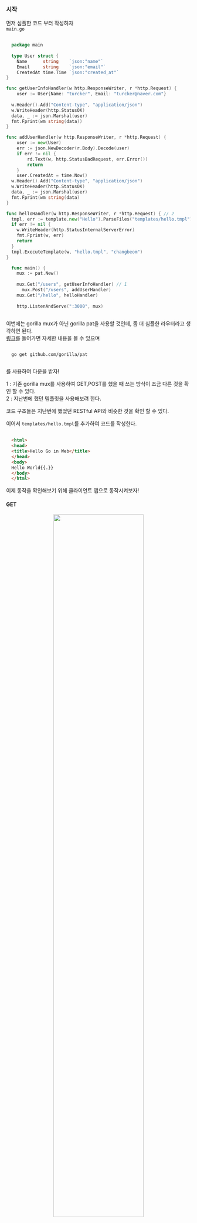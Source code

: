 ### 시작

먼저 심플한 코드 부터 작성하자 <br />
<code>main.go</code>
``` Go
  
  package main
  
  type User struct {
	Name      string    `json:"name"`
	Email     string    `json:"email"`
	CreatedAt time.Time `json:"created_at"`
}

func getUserInfoHandler(w http.ResponseWriter, r *http.Request) {
	user := User{Name: "turcker", Email: "turcker@naver.com"}
  
  w.Header().Add("Content-type", "application/json")
  w.WriteHeader(http.StatusOK)
  data, _ := json.Marshal(user)
  fmt.Fprint(wm string(data))
}

func addUserHandler(w http.ResponseWriter, r *http.Request) {
	user := new(User)
	err := json.NewDecoder(r.Body).Decode(user)
	if err != nil {
		rd.Text(w, http.StatusBadRequest, err.Error())
		return
	}
	user.CreatedAt = time.Now()
  w.Header().Add("Content-type", "application/json")
  w.WriteHeader(http.StatusOK)
  data, _ := json.Marshal(user)
  fmt.Fprint(wm string(data)
}

func helloHandler(w http.ResponseWriter, r *http.Request) { // 2
  tmpl, err := template.new("Hello").ParseFiles("templates/hello.tmpl")
  if err != nil {
    w.WriteHeader(http.StatusInternalServerError)
    fmt.Fprint(w, err)
    return
  }
  tmpl.ExecuteTemplate(w, "hello.tmpl", "changbeom")
}

  func main() {
    mux := pat.New()
    
    mux.Get("/users", getUserInfoHandler) // 1
	  mux.Post("/users", addUserHandler)
    mux.Get("/hello", helloHandler)
    
    http.ListenAndServe(":3000", mux)
    
```

이번에는 gorilla mux가 아닌 gorilla pat을 사용할 것인데, 좀 더 심플한 라우터라고 생각하면 된다. <br />
[링크](https://github.com/gorilla/pat)를 들어가면 자세한 내용을 볼 수 있으며  <br />

``` Unix
  
  go get github.com/gorilla/pat
  
```
를 사용하여 다운을 받자! <br />

1 : 기존 gorilla mux를 사용하여 GET,POST를 했을 때 쓰는 방식이 조금 다른 것을 확인 할 수 있다.  <br />
2 : 지난번에 했던 템플릿을 사용해보려 한다.

코드 구조들은 지난번에 했었던 RESTful API와 비슷한 것을 확인 할 수 있다. <br />

이어서 <code>templates/hello.tmpl</code>를 추가하여 코드를 작성한다.

``` html
  
  <html>
  <head>
  <title>Hello Go in Web</title>
  </head>
  <body> 
  Hello World{{.}}
  </body>
  </html>

```

이제 동작을 확인해보기 위해 클라이언트 앱으로 동작시켜보자! <br />
#### GET
<p align = "center"> <img src = "https://user-images.githubusercontent.com/33046341/93737442-2ea4eb80-fc1e-11ea-96f9-c659aae860d0.png" width = 70%> </img></p>

#### POST
<p align = "center"> <img src = "https://user-images.githubusercontent.com/33046341/93737515-6318a780-fc1e-11ea-8fbf-7c5401b84683.png" width = 70%> </img></p>

#### Hello
<p align = "center"> <img src = "https://user-images.githubusercontent.com/33046341/93737547-79befe80-fc1e-11ea-8121-f1f5709a5f52.png" width = 70%> </img></p>

이렇게 결과를 확인 할 수 있다. 이제 매번 JSON을 쓰고, 템플릿을 전하는게 귀찮기 때문에 간단하게 해주는 패키지를 추가할 것인데,  <br />
[unrolled -render](https://github.com/unrolled/render)이다. 해당 링크에 들어가면 자세한 내용이 나오며,
설치는 
``` Prompt
  
  github.com/unrolled/render
  
```
으로 해주면 된다. <br />

사용법은 간단하다. 먼저 전역변수인 rd를 추가해준다. <br />

``` Go

  var rd *render.Render
  
```
이렇게 하면 render의 패키지가 import하게 된다. <br />

그 다음 <code>main.go</code>에서 인스턴스를 만든뒤 코드를 수정해준다. <br />

``` Go

  func getUserInfoHandler(w http.ResponseWriter, r *http.Request) {
    user := User{Name: "tucker", Email: "tucker@naver.com"}

    rd.JSON(w, http.StatusOK, user) // 1
  }
  
  func addUserHandler(w http.ResponseWriter, r *http.Request) {
    user := new(User)
    err := json.NewDecoder(r.Body).Decode(user)
    if err != nil {
      rd.Text(w, http.StatusBadRequest, err.Error())
      return
    }
    user.CreatedAt = time.Now()
    rd.JSON(w, http.StatusOK, user)
  }
  
  func helloHandler(w http.ResponseWriter, r *http.Request) {
    rd.HTML(w, http.StatusOK, "hello", "Tucker") // 2
  }
  
  func main() {
    rd = render.New() // 2
    mux := pat.New()

    mux.Get("/users", getUserInfoHandler)
    mux.Post("/users", addUserHandler)
    mux.Get("/hello", helloHandler)
    
    http.ListenAndServe(":3000", n)
}

```

1 : 첫번째 인자가 ResponseWriter, 두번째 인자가 status, 세번째 인자가 JSON으로 바꾸고싶은 인스턴스이다. 이 한줄로 끝이 난다. <br />
2 : 첫번째 인자가 ResponseWriter, 두번째 인자가 status, 세번째 인자가 템플릿 파일, 네번째 인자가 템플릿에 넣을 인스턴스 값이다. <br />

이제 실행을 시켜보자 <br />

#### GET
<p align = "center"> <img src = "https://user-images.githubusercontent.com/33046341/93738378-99efbd00-fc20-11ea-831a-7011859751f2.png" width = 70%> </img></p>

#### POST
<p align = "center"> <img src = "https://user-images.githubusercontent.com/33046341/93738408-ac69f680-fc20-11ea-86b3-daf4379b04a5.png" width = 70%> </img></p>

#### HELLO
<p align = "center"> <img src = "https://user-images.githubusercontent.com/33046341/93738499-e4713980-fc20-11ea-99fe-0ec66ab184e1.png" width = 70%> </img></p>

그리고 Hello 템플릿에서 .tmpl외에도 .HTML이 될 수 있는데 이 때 템플릿을 .HTML로 변경하면 클라이언트 앱에서 읽어오지 못한다. <br />
HTML도 읽어 줄 수 있게 하기 위해 Main 부분을 수정해준다. <Br />

``` Go
  
  func main() {
	rd = render.New(render.Options{
    Directory:  "template",
		Extensions: []string{".html", ".tmpl"},
	})
	mux := pat.New()

	mux.Get("/users", getUserInfoHandler)
	mux.Post("/users", addUserHandler)
	mux.Get("/hello", helloHandler)

	http.ListenAndServe(":3000", n)
}

```

Extensions이라는 옵션이 있는데 템플릿을 읽어올 때 어떤 확장자를 읽을지 알려주는 옵션이다. <br />
마찬가지로 디렉토리가 바뀔 수 있는데, 어떤 디렉토리를 읽고자 하는지 사용하는 옵션이다. <br />

이번에는 템플릿에 어떤 레이아웃을 추가하는 것을 해보고자한다. <br />
저번 시간에 템플릿을 기능에 따라 2개 나누었듯이 나눠보자! <br />

<code>template/body.html</code>

``` HTML
  
  Name: {{.Name}}
  Email : {{.Email}}
  
```

그리고 <code>template/hello.HTML</code>를 body를 넣을 부분을 수정해주자! <br />

``` HTML
  
 <html>
  <head>
  <title>Hello Go in Web</title>
  </head>
  <body> 
  Hello World
  {{ yield }}
  </body>
</html> 

```

그리고 다시 돌아와 Main 부분을 수정해준다. <Br />

``` Go

  func helloHandler(w http.ResponseWriter, r *http.Request) {
    user := User{Name: "tucker", Email: "tucker@naver.com"} // 1
    rd.HTML(w, http.StatusOK, "body", user)
  }
  
  func main() {
	rd = render.New(render.Options{
    Directory:  "template",
		Extensions: []string{".html", ".tmpl"},
    Layout:     "hello",
	})
	mux := pat.New()

	mux.Get("/users", getUserInfoHandler)
	mux.Post("/users", addUserHandler)
	mux.Get("/hello", helloHandler)

	http.ListenAndServe(":3000", n)
}

```
1 : body 템플릿에 넣어주기 위해 수정했다. <Br />

이 상태에서 실행하게 되면
<p align = "center"> <img src = "https://user-images.githubusercontent.com/33046341/93739238-cdcbe200-fc22-11ea-82c3-11b1a3f03d97.png" width = 70%> </img></p>

정상적으로 작동 되는 것을 확인 할 수 있다. <Br />

body는 {{ yield }}로 템플릿을 지정했지만 title부분도 템플릿으로 지정해주고 싶다면 이렇게 수정해주면 된다. <Br />

``` HTML
  
 <html>
  <head>
  <title>{{ partial "title" }}</title>
  </head>
  <body> 
  Hello World
  {{ yield }}
  </body>
</html> 

```
이렇게 만들어 준 뒤 title에 해당하는 템플릿을 만들면 된다! <br />
</code>template/title-body.html<code>

``` HTML

  Partial Go in Web
  
```
title-body라고 이름을 만들면 layout에서 해당 title에 해당하는 이름과 main.go의 body값을 읽은 부분을 채워주게 된다. <Br />
<p align = "center"> <img src = "https://user-images.githubusercontent.com/33046341/93739730-ee486c00-fc23-11ea-957c-6f5bb9dcbf41.png" width = 70%> </img></p>

마지막으로 설치해볼 패키지는 negroni라는 패키지인데 HTTP 미들웨어이다. <br />
기본적으로 많이 쓰이는 부가기능들을 제공하는 패키지 라고 생각하면 된다. <br />
 
[링크](https://github.com/urfave/negroni)에 들어가면 자세한 내용을 알 수 있는데 <Br />
기본적으로 제공하는 것이 Recovery, Logger, Static이다. <Br />

이것 또한 설치한다. <Br />

``` Linux
  
  go get github.com/urfave/negroni
  
```
main.go를 수정하기 앞서 public 폴더에 index.html을 생성한다. <br />
``` HTML

  <html>
    <head>
        <title>Go in Web 11</title>
    </head>
    <body>
        <h1>Hello Go in Web</h1>
    </body>
</html>

```
기본적인 것을 사용할 때는 간단한데 <br />
``` Go

    func main() {
    rd = render.New(render.Options{
      Directory:  "template",
      Extensions: []string{".html", ".tmpl"},
      Layout:     "hello",
    })
    mux := pat.New()

    mux.Get("/users", getUserInfoHandler)
    mux.Post("/users", addUserHandler)
    mux.Get("/hello", helloHandler)

    n := negroni.Classic() // 1
    n.UseHandler(mux) // 2
    http.ListenAndServe(":3000", n) // 3
  }

```

1 : 이걸 사용하면 핸들러가 하나 나온다. <Br />
2 : mux를 매핑해서 부가기능들을 추가해준다. <Br /> 
3 : 핸들러의 n을 추가해준다. <Br />

그러면 n이 가지고 있는것이 기본 파일 서버를 가지고 있고, log를 찍는 기능을 제공하고 있다. <br />
실행해보면 <br />
정상적으로 화면이 나오고, <br />
<p align = "center"> <img src = "https://user-images.githubusercontent.com/33046341/93740271-200e0280-fc25-11ea-8361-380550c609d0.png" width = 70%> </img></p>

터미널창에 log가 찍힌 것을 확인 할 수 있다. <br />
<p align = "center"> <img src = "https://user-images.githubusercontent.com/33046341/93740537-aaeefd00-fc25-11ea-9e79-4273c75a0321.png" width = 70%> </img></p>
<p align = "center"> <img src = "https://user-images.githubusercontent.com/33046341/93740641-e12c7c80-fc25-11ea-8889-e5a67a9907d9.png" width = 70%> </img></p>

### 풀소스
<code>main.go</code>
``` Go
  
  package main

  import (
    "encoding/json"
    "net/http"
    "time"

    "github.com/gorilla/pat"
    "github.com/unrolled/render"
    "github.com/urfave/negroni"
  )

  var rd *render.Render

  type User struct {
    Name      string    `json:"name"`
    Email     string    `json:"email"`
    CreatedAt time.Time `json:"created_at"`
  }

  func getUserInfoHandler(w http.ResponseWriter, r *http.Request) {
    user := User{Name: "tucker", Email: "tucker@naver.com"}

    rd.JSON(w, http.StatusOK, user)
  }

  func addUserHandler(w http.ResponseWriter, r *http.Request) {
    user := new(User)
    err := json.NewDecoder(r.Body).Decode(user)
    if err != nil {
      rd.Text(w, http.StatusBadRequest, err.Error())
      return
    }
    user.CreatedAt = time.Now()
    rd.JSON(w, http.StatusOK, user)
  }

  func helloHandler(w http.ResponseWriter, r *http.Request) {
    user := User{Name: "tucker", Email: "tucker@naver.com"}
    rd.HTML(w, http.StatusOK, "body", user)
  }

  func main() {
    rd = render.New(render.Options{
      Directory:  "template",
      Extensions: []string{".html", ".tmpl"},
      Layout:     "hello",
    })
    mux := pat.New()

    mux.Get("/users", getUserInfoHandler)
    mux.Post("/users", addUserHandler)
    mux.Get("/hello", helloHandler)

    n := negroni.Classic()
    n.UseHandler(mux)
    http.ListenAndServe(":3000", n)
  }

```
<code>template/body.html</code>
``` HTML 
  
  Name: {{.Name}}
  Email: {{.Email}}

```
<code>template/hello.html</code>
``` Go
  
  <html>
  <head>
  <title>{{ partial "title" }}</title>
  </head>
  <body> 
  Hello World
  {{ yield }}
  </body>
  </html>

```

<code>template/title-body.html</code>
``` Go
  
  Partial Go in Web
  
```

<code>public/index.html</code>
``` Go
  
  <html>
      <head>
          <title>Go in Web 11</title>
      </head>
      <body>
          <h1>Hello Go in Web</h1>
      </body>
  </html>
```
